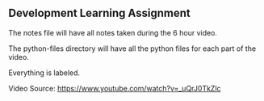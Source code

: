 ## Development Learning Assignment

The notes file will have all notes taken during the 6 hour video.

The python-files directory will have all the python files for each part of the video.

Everything is labeled.

Video Source: https://www.youtube.com/watch?v=_uQrJ0TkZlc

